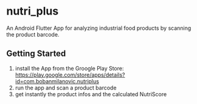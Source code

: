 # nutri_plus

An Android Flutter App for analyzing industrial food products by scanning the product barcode. 

## Getting Started

1. install the App from the Groogle Play Store: https://play.google.com/store/apps/details?id=com.bobanmilanovic.nutriplus
2. run the app and scan a product barcode
3. get instantly the product infos and the calculated NutriScore

